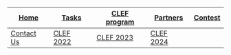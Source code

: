 | [Home](https://www.joker-project.com/2025/) | [Tasks](https://www.joker-project.com/2025/tasks) | [CLEF program](program) | [Partners](partners) | [Contest](contest) |
|---------------------------------------------|---------------------------------------------------|--------------------------|-----------------------|---------------------|
| [Contact Us](contact)                       | [CLEF 2022](https://www.joker-project.com/clef-2022/EN/project) | [CLEF 2023](https://www.joker-project.com/clef-2023/) | [CLEF 2024](https://www.joker-project.com/clef-2024/) |                     |






